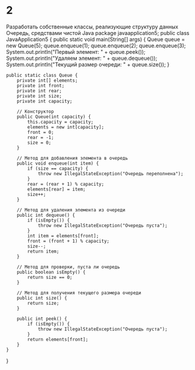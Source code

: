 # 2
Разработать собственные классы, реализующие структуру данных Очередь, средствами чистой Java
package javaapplication5;
public class JavaApplication5 {
    public static void main(String[] args) {
        Queue queue = new Queue(5);
        queue.enqueue(1);
        queue.enqueue(2);
        queue.enqueue(3);
        System.out.println("Первый элемент: " + queue.peek());
        System.out.println("Удаляем элемент: " + queue.dequeue()); 
        System.out.println("Текущий размер очереди: " + queue.size()); 
    }

    public static class Queue {
        private int[] elements; 
        private int front;      
        private int rear;       
        private int size;       
        private int capacity;   

        // Конструктор
        public Queue(int capacity) {
            this.capacity = capacity;
            elements = new int[capacity];
            front = 0;
            rear = -1;
            size = 0;
        }

        // Метод для добавления элемента в очередь
        public void enqueue(int item) {
            if (size == capacity) {
                throw new IllegalStateException("Очередь переполнена");
            }
            rear = (rear + 1) % capacity; 
            elements[rear] = item;
            size++;
        }

        // Метод для удаления элемента из очереди
        public int dequeue() {
            if (isEmpty()) {
                throw new IllegalStateException("Очередь пуста");
            }
            int item = elements[front];
            front = (front + 1) % capacity;
            size--;
            return item;
        }

        // Метод для проверки, пуста ли очередь
        public boolean isEmpty() {
            return size == 0;
        }

        // Метод для получения текущего размера очереди
        public int size() {
            return size;
        }

        public int peek() {
            if (isEmpty()) {
                throw new IllegalStateException("Очередь пуста");
            }
            return elements[front];
        }
    }
}
